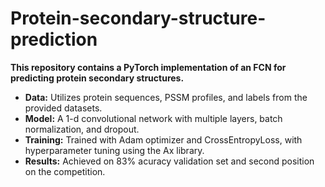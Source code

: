 # Protein-secondary-structure-prediction

**This repository contains a PyTorch implementation of an FCN for predicting protein secondary structures.**

* **Data:** Utilizes protein sequences, PSSM profiles, and labels from the provided datasets.
* **Model:** A 1-d convolutional network with multiple layers, batch normalization, and dropout.
* **Training:** Trained with Adam optimizer and CrossEntropyLoss, with hyperparameter tuning using the Ax library.
* **Results:** Achieved  on 83% acuracy validation set and second position on the competition.

